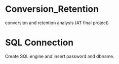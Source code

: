 # Conversion_Retention
conversion and retention analysis (AT final project)

# SQL Connection
Create SQL engine and insert password and dbname.
